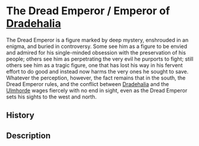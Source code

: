 # The Dread Emperor / Emperor of [Dradehalia](../Nations/Dradehalia.md)
The Dread Emperor is a figure marked by deep mystery, enshrouded in an enigma, and buried in controversy. Some see him as a figure to be envied and admired for his single-minded obsession with the preservation of his people; others see him as perpetrating the very evil he purports to fight; still others see him as a tragic figure, one that has lost his way in his fervent effort to do good and instead now harms the very ones he sought to save. Whatever the perception, however, the fact remains that in the south, the Dread Emperor rules, and the conflict between [Dradehalia](../Nations/Dradehalia.md) and the [Ulmhorde](../Nations/Ulmhorde.md) wages fiercely with no end in sight, even as the Dread Emperor sets his sights to the west and north.

## History

## Description


